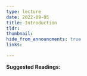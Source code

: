 ```yaml
---
type: lecture
date: 2022-09-05
title: Introduction
tldr: 
thumbnail: 
hide_from_announcments: true
links: 

---
```

**Suggested Readings:**
